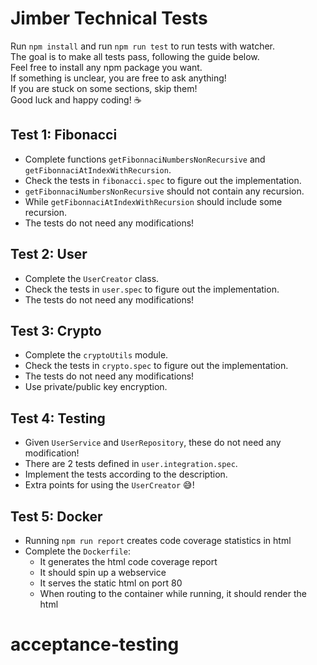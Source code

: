 # Jimber Technical Tests
Run `npm install` and run `npm run test` to run tests with watcher.  
The goal is to make all tests pass, following the guide below.  
Feel free to install any npm package you want.  
If something is unclear, you are free to ask anything!  
If you are stuck on some sections, skip them!  
Good luck and happy coding! ☕

## Test 1: Fibonacci
- Complete functions `getFibonnaciNumbersNonRecursive` and `getFibonnaciAtIndexWithRecursion`.
- Check the tests in `fibonacci.spec` to figure out the implementation.
- `getFibonnaciNumbersNonRecursive` should not contain any recursion.
- While `getFibonnaciAtIndexWithRecursion` should include some recursion.
- The tests do not need any modifications!


## Test 2: User
- Complete the `UserCreator` class.
- Check the tests in `user.spec` to figure out the implementation.
- The tests do not need any modifications!

## Test 3: Crypto
- Complete the `cryptoUtils` module.
- Check the tests in `crypto.spec` to figure out the implementation.
- The tests do not need any modifications!
- Use private/public key encryption.

## Test 4: Testing
- Given `UserService` and `UserRepository`, these do not need any modification!
- There are 2 tests defined in `user.integration.spec`.
- Implement the tests according to the description.
- Extra points for using the `UserCreator` 😅!

## Test 5: Docker
- Running `npm run report` creates code coverage statistics in html
- Complete the `Dockerfile`:
  - It generates the html code coverage report
  - It should spin up a webservice
  - It serves the static html on port 80
  - When routing to the container while running, it should render the html
# acceptance-testing
